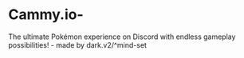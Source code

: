# Cammy.io-
The ultimate Pokémon experience on Discord with endless gameplay possibilities!  - made by dark.v2/^mind-set
